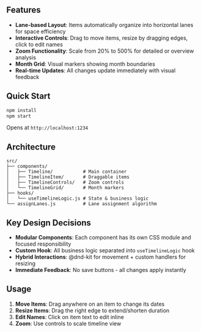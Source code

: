 ## Features

- **Lane-based Layout**: Items automatically organize into horizontal lanes for space efficiency
- **Interactive Controls**: Drag to move items, resize by dragging edges, click to edit names
- **Zoom Functionality**: Scale from 20% to 500% for detailed or overview analysis
- **Month Grid**: Visual markers showing month boundaries
- **Real-time Updates**: All changes update immediately with visual feedback

## Quick Start

```bash
npm install
npm start
```

Opens at `http://localhost:1234`

## Architecture

```
src/
├── components/
│   ├── Timeline/           # Main container
│   ├── TimelineItem/       # Draggable items
│   ├── TimelineControls/   # Zoom controls
│   └── TimelineGrid/       # Month markers
├── hooks/
│   └── useTimelineLogic.js # State & business logic
└── assignLanes.js          # Lane assignment algorithm
```

## Key Design Decisions

- **Modular Components**: Each component has its own CSS module and focused responsibility
- **Custom Hook**: All business logic separated into `useTimelineLogic` hook
- **Hybrid Interactions**: @dnd-kit for movement + custom handlers for resizing
- **Immediate Feedback**: No save buttons - all changes apply instantly

## Usage

1. **Move Items**: Drag anywhere on an item to change its dates
2. **Resize Items**: Drag the right edge to extend/shorten duration
3. **Edit Names**: Click on item text to edit inline
4. **Zoom**: Use controls to scale timeline view
